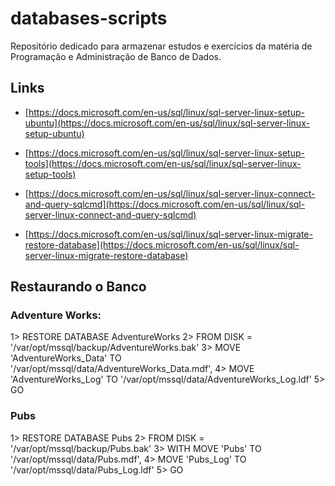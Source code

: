 # databases-scripts
Repositório dedicado para armazenar estudos e exercícios da matéria de Programação e Administração de Banco de Dados.

## Links
- [https://docs.microsoft.com/en-us/sql/linux/sql-server-linux-setup-ubuntu](https://docs.microsoft.com/en-us/sql/linux/sql-server-linux-setup-ubuntu)

- [https://docs.microsoft.com/en-us/sql/linux/sql-server-linux-setup-tools](https://docs.microsoft.com/en-us/sql/linux/sql-server-linux-setup-tools)

- [https://docs.microsoft.com/en-us/sql/linux/sql-server-linux-connect-and-query-sqlcmd](https://docs.microsoft.com/en-us/sql/linux/sql-server-linux-connect-and-query-sqlcmd)

- [https://docs.microsoft.com/en-us/sql/linux/sql-server-linux-migrate-restore-database](https://docs.microsoft.com/en-us/sql/linux/sql-server-linux-migrate-restore-database)

## Restaurando o Banco

### Adventure Works:

1> RESTORE DATABASE AdventureWorks
2> FROM DISK = '/var/opt/mssql/backup/AdventureWorks.bak'
3> MOVE 'AdventureWorks_Data' TO '/var/opt/mssql/data/AdventureWorks_Data.mdf',
4> MOVE 'AdventureWorks_Log' TO '/var/opt/mssql/data/AdventureWorks_Log.ldf'
5> GO


### Pubs

1> RESTORE DATABASE Pubs
2> FROM DISK = '/var/opt/mssql/backup/Pubs.bak'
3> WITH MOVE 'Pubs' TO '/var/opt/mssql/data/Pubs.mdf',
4> MOVE 'Pubs_Log' TO '/var/opt/mssql/data/Pubs_Log.ldf'
5> GO
